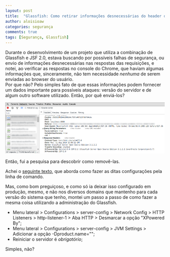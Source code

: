 ```yaml
---
layout: post
title:  "Glassfish: Como retirar informações desnecessárias do header da requisição"
author: aloisioaw
categories: segurança
comments: true
tags: [Segurança, Glassfish]
---
```


Durante o desenvolvimento de um projeto que utiliza a combinação de Glassfish e JSF 2.0, estava buscando por possíveis falhas de segurança, ou envio de informações desnecessárias nas respostas das requisições, e notei, ao verificar as respostas no console do Chrome, que haviam algumas informações que, sinceramente, não tem necessidade *nenhuma* de serem enviadas ao browser do usuário.  
Por que não? Pelo simples fato de que essas informações podem fornecer um dados importante para possíveis ataques: versão do servidor e de algum outro software utilizado. Então, por quê enviá-los?

![Cabeçalhos de resposta do Glassfish][glassfish-cabeçalho-resposta]

Então, fui a pesquisa para descobrir como removê-las.  

Achei o [seguinte texto](http://alexismp.wordpress.com/2010/09/07/chameleon-glassfish-x-powered-by-and-server/), que aborda como fazer as ditas configurações pela linha de comando.  

Mas, como bom preguiçoso, e como só ia deixar isso configurado em produção, mesmo, e não nos diversos domains que mantenho para cada versão do sistema que tenho, montei um passo a passo de como fazer a mesma coisa utilizando a administração do Glassfish.

*   Menu lateral > Configurations > server-config > Network Config > HTTP Listeners > http-listener-1 > Aba HTTP > Desmarcar a opção "XPowered By";
*   Menu lateral > Configurations > server-config > JVM Settings > Adicionar a opção -Dproduct.name="";   
*   Reiniciar o servidor é *obrigatório*;  

Simples, não?

[glassfish-cabeçalho-resposta]: /images/glassfish-resposta-cabecalho.png